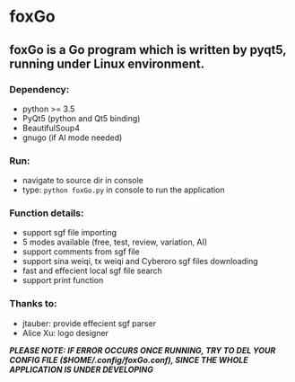 # foxGo

## foxGo is a Go program which is written by pyqt5, running under Linux environment.

### Dependency:
* python >= 3.5
* PyQt5 (python and Qt5 binding)
* BeautifulSoup4
* gnugo (if AI mode needed)

### Run:
* navigate to source dir in console
* type: `python foxGo.py` in console to run the application

### Function details:
* support sgf file importing
* 5 modes available (free, test, review, variation, AI)
* support comments from sgf file
* support sina weiqi, tx weiqi and Cyberoro sgf files downloading
* fast and effecient local sgf file search
* support print function

### Thanks to:
* jtauber: provide effecient sgf parser
* Alice Xu: logo designer

***PLEASE NOTE: IF ERROR OCCURS ONCE RUNNING, TRY TO DEL YOUR CONFIG FILE ($HOME/.config/foxGo.conf), SINCE THE WHOLE APPLICATION IS UNDER DEVELOPING***
